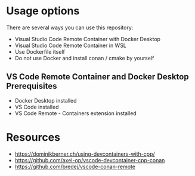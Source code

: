 # Usage options
There are several ways you can use this repository:
- Visual Studio Code Remote Container with Docker Desktop
- Visual Studio Code Remote Container in WSL
- Use Dockerfile itself
- Do not use Docker and install conan / cmake by yourself

## VS Code Remote Container and Docker Desktop Prerequisites
- Docker Desktop installed
- VS Code installed
- VS Code Remote - Containers extension installed

# Resources
- https://dominikberner.ch/using-devcontainers-with-cpp/
- https://github.com/axel-op/vscode-devcontainer-cpp-conan
- https://github.com/bredej/vscode-conan-remote

